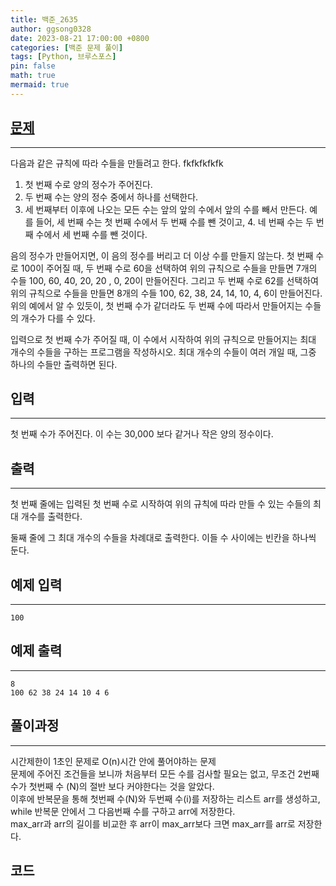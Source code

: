 ```yaml
---
title: 백준_2635
author: ggsong0328
date: 2023-08-21 17:00:00 +0800
categories: [백준 문제 풀이]
tags: [Python, 브루스포스]
pin: false
math: true
mermaid: true
---
```


## **[문제](https://www.acmicpc.net/problem/2635)**

---

다음과 같은 규칙에 따라 수들을 만들려고 한다. fkfkfkfkfk

1. 첫 번째 수로 양의 정수가 주어진다.
2. 두 번째 수는 양의 정수 중에서 하나를 선택한다.
3. 세 번째부터 이후에 나오는 모든 수는 앞의 앞의 수에서 앞의 수를 빼서 만든다. 예를 들어, 세 번째 수는 첫 번째 수에서 두 번째 수를 뺀 것이고, 4. 네 번째 수는 두 번째 수에서 세 번째 수를 뺀 것이다.

음의 정수가 만들어지면, 이 음의 정수를 버리고 더 이상 수를 만들지 않는다.
첫 번째 수로 100이 주어질 때, 두 번째 수로 60을 선택하여 위의 규칙으로 수들을 만들면 7개의 수들 100, 60, 40, 20, 20 , 0, 20이 만들어진다. 그리고 두 번째 수로 62를 선택하여 위의 규칙으로 수들을 만들면 8개의 수들 100, 62, 38, 24, 14, 10, 4, 6이 만들어진다. 위의 예에서 알 수 있듯이, 첫 번째 수가 같더라도 두 번째 수에 따라서 만들어지는 수들의 개수가 다를 수 있다.

입력으로 첫 번째 수가 주어질 때, 이 수에서 시작하여 위의 규칙으로 만들어지는 최대 개수의 수들을 구하는 프로그램을 작성하시오. 최대 개수의 수들이 여러 개일 때, 그중 하나의 수들만 출력하면 된다.

## **입력**

---

첫 번째 수가 주어진다. 이 수는 30,000 보다 같거나 작은 양의 정수이다.

## **출력**

---

첫 번째 줄에는 입력된 첫 번째 수로 시작하여 위의 규칙에 따라 만들 수 있는 수들의 최대 개수를 출력한다.

둘째 줄에 그 최대 개수의 수들을 차례대로 출력한다. 이들 수 사이에는 빈칸을 하나씩 둔다.

## 예제 입력

---

    100

## 예제 출력

---

    8
    100 62 38 24 14 10 4 6

## **풀이과정**

---

시간제한이 1초인 문제로 O(n)시간 안에 풀어야하는 문제 <br>
문제에 주어진 조건들을 보니까 처음부터 모든 수를 검사할 필요는 없고, 무조건 2번째 수가 첫번째 수 (N)의 절반 보다 커야한다는 것을 알았다.<br>
이후에 반복문을 통해 첫번째 수(N)와 두번째 수(i)를 저장하는 리스트 arr를 생성하고, while 반복문 안에서 그 다음번째 수를 구하고 arr에 저장한다.<br>
max_arr과 arr의 길이를 비교한 후 arr이 max_arr보다 크면 max_arr를 arr로 저장한다.

## **코드**

<script src="https://gist.github.com/ggsong0328/a65bb40b9725e16fcb65e610ff7d6932.js"></script>
